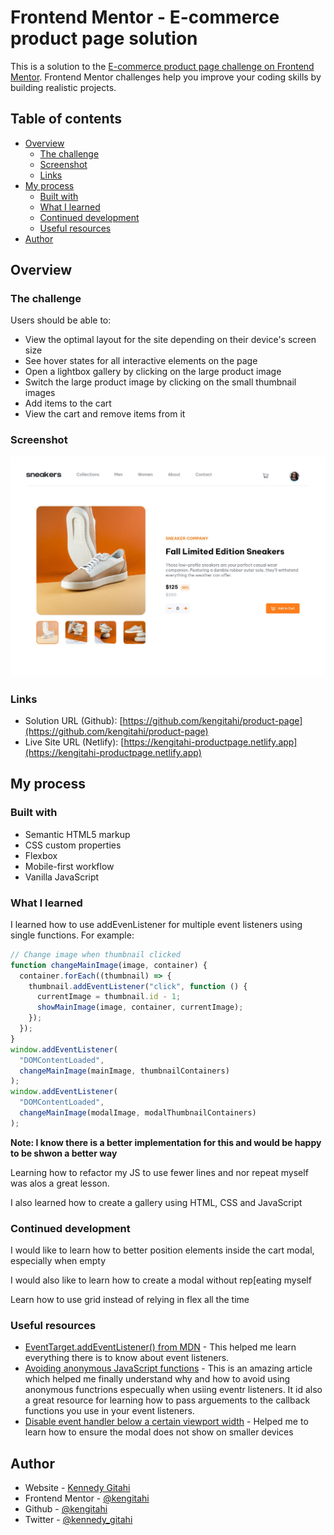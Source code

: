 # Frontend Mentor - E-commerce product page solution

This is a solution to the [E-commerce product page challenge on Frontend Mentor](https://www.frontendmentor.io/challenges/ecommerce-product-page-UPsZ9MJp6). Frontend Mentor challenges help you improve your coding skills by building realistic projects.

## Table of contents

- [Overview](#overview)
  - [The challenge](#the-challenge)
  - [Screenshot](#screenshot)
  - [Links](#links)
- [My process](#my-process)
  - [Built with](#built-with)
  - [What I learned](#what-i-learned)
  - [Continued development](#continued-development)
  - [Useful resources](#useful-resources)
- [Author](#author)

## Overview

### The challenge

Users should be able to:

- View the optimal layout for the site depending on their device's screen size
- See hover states for all interactive elements on the page
- Open a lightbox gallery by clicking on the large product image
- Switch the large product image by clicking on the small thumbnail images
- Add items to the cart
- View the cart and remove items from it

### Screenshot

![](./screenshot-productpage.jpeg)

### Links

- Solution URL (Github): [https://github.com/kengitahi/product-page](https://github.com/kengitahi/product-page)
- Live Site URL (Netlify): [https://kengitahi-productpage.netlify.app](https://kengitahi-productpage.netlify.app)

## My process

### Built with

- Semantic HTML5 markup
- CSS custom properties
- Flexbox
- Mobile-first workflow
- Vanilla JavaScript

### What I learned

I learned how to use addEvenListener for multiple event listeners using single functions. For example:

```js
// Change image when thumbnail clicked
function changeMainImage(image, container) {
  container.forEach((thumbnail) => {
    thumbnail.addEventListener("click", function () {
      currentImage = thumbnail.id - 1;
      showMainImage(image, container, currentImage);
    });
  });
}
window.addEventListener(
  "DOMContentLoaded",
  changeMainImage(mainImage, thumbnailContainers)
);
window.addEventListener(
  "DOMContentLoaded",
  changeMainImage(modalImage, modalThumbnailContainers)
);
```

**Note: I know there is a better implementation for this and would be happy to be shwon a better way**

Learning how to refactor my JS to use fewer lines and nor repeat myself was alos a great lesson.

I also learned how to create a gallery using HTML, CSS and JavaScript

### Continued development

I would like to learn how to better position elements inside the cart modal, especially when empty

I would also like to learn how to create a modal without rep[eating myself

Learn how to use grid instead of relying in flex all the time

### Useful resources

- [EventTarget.addEventListener() from MDN](https://developer.mozilla.org/en-US/docs/Web/API/EventTarget/addEventListener) - This helped me learn everything there is to know about event listeners.
- [Avoiding anonymous JavaScript functions](https://ultimatecourses.com/blog/avoiding-anonymous-javascript-functions) - This is an amazing article which helped me finally understand why and how to avoid using anonymous functrions especually when usiing eventr listeners. It id also a great resource for learning how to pass arguements to the callback functions you use in your event listeners.
- [Disable event handler below a certain viewport width](https://stackoverflow.com/questions/30605696/disable-event-handler-below-a-certain-viewport-width) - Helped me to learn how to ensure the modal does not show on smaller devices

## Author

- Website - [Kennedy Gitahi](learningandworking.com)
- Frontend Mentor - [@kengitahi](https://www.frontendmentor.io/profile/yourusername)
- Github - [@kengitahi](https://www.frontendmentor.io/profile/kengitahi)
- Twitter - [@kennedy_gitahi](https://www.frontendmentor.io/profile/kengitahi)
